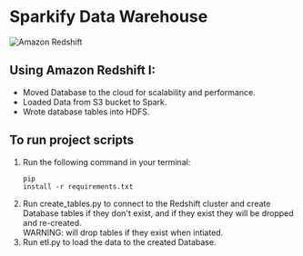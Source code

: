 # Sparkify Data Warehouse

![Amazon Redshift]('https://th.bing.com/th/id/R.5f935c319dd0a1cadc49bf9a01733152?rik=CxQEjmU82z4pWQ&riu=http%3a%2f%2fwww.freelogovectors.net%2fwp-content%2fuploads%2f2018%2f07%2famazon-redshift-logo-900x351.png&ehk=Vppdgci2dKP9%2fAXpwwB6KyyHuCiAiMNf1CB9mVEFr%2bI%3d&risl=&pid=ImgRaw&r=0')

## Using Amazon Redshift I:

- Moved Database to the cloud for scalability and performance.
- Loaded Data from S3 bucket to Spark.
- Wrote database tables into HDFS.

## To run project scripts

1. Run the following command in your terminal: <br> <pre><code>pip install -r requirements.txt</code></pre>
2. Run create_tables.py to connect to the Redshift cluster and create Database tables if they don't exist, and if they exist they will be dropped and re-created. <br> WARNING: will drop tables if they exist when intiated.
3. Run etl.py to load the data to the created Database.
